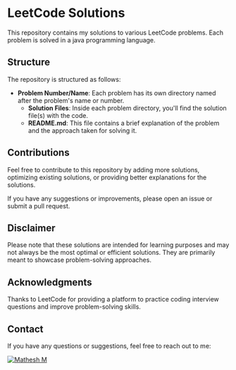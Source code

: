 # LeetCode Solutions

This repository contains my solutions to various LeetCode problems. Each problem is solved in a java programming language.

## Structure

The repository is structured as follows:

- **Problem Number/Name**: Each problem has its own directory named after the problem's name or number.
  - **Solution Files**: Inside each problem directory, you'll find the solution file(s) with the code.
  - **README.md**: This file contains a brief explanation of the problem and the approach taken for solving it.


## Contributions

Feel free to contribute to this repository by adding more solutions, optimizing existing solutions, or providing better explanations for the solutions.

If you have any suggestions or improvements, please open an issue or submit a pull request.

## Disclaimer

Please note that these solutions are intended for learning purposes and may not always be the most optimal or efficient solutions. They are primarily meant to showcase problem-solving approaches.

## Acknowledgments

Thanks to LeetCode for providing a platform to practice coding interview questions and improve problem-solving skills.

## Contact

If you have any questions or suggestions, feel free to reach out to me:

[![Mathesh M](https://img.shields.io/badge/LinkedIn-Connect-blue.svg)](https://www.linkedin.com/in/mathesh-m-9baa91269/)
